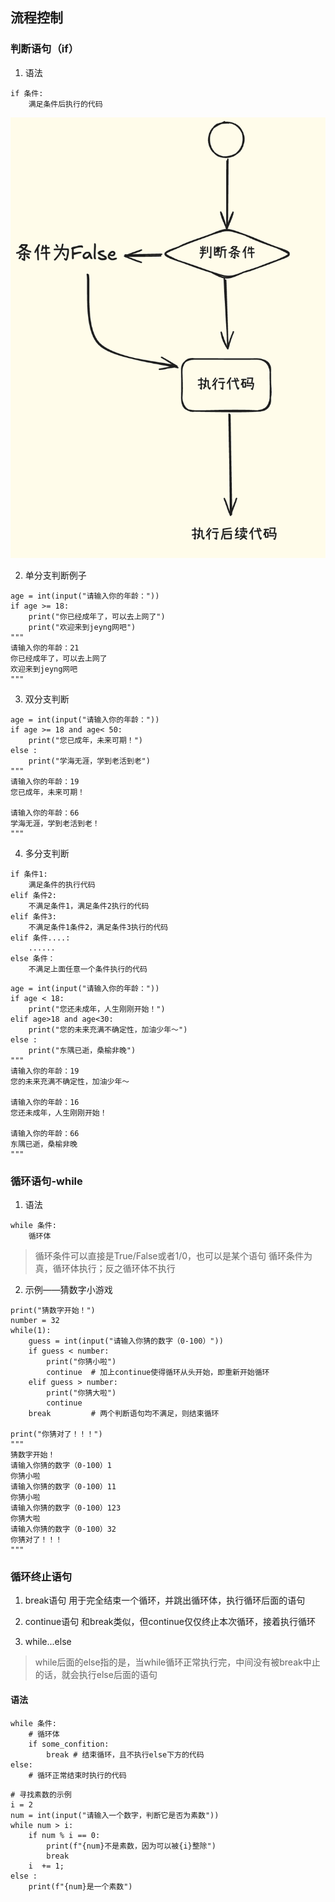 ## 流程控制
### 判断语句（if）
1. 语法
```
if 条件:
    满足条件后执行的代码
```
![判断语句](panduan.png)

2. 单分支判断例子
``` 
age = int(input("请输入你的年龄："))
if age >= 18:
    print("你已经成年了，可以去上网了")
    print("欢迎来到jeyng网吧")
"""
请输入你的年龄：21
你已经成年了，可以去上网了
欢迎来到jeyng网吧
"""
```
3. 双分支判断
```
age = int(input("请输入你的年龄："))
if age >= 18 and age< 50:
    print("您已成年，未来可期！")
else :
    print("学海无涯，学到老活到老")
"""
请输入你的年龄：19
您已成年，未来可期！

请输入你的年龄：66
学海无涯，学到老活到老！
"""
```
4. 多分支判断
```
if 条件1:
    满足条件的执行代码
elif 条件2:
    不满足条件1，满足条件2执行的代码
elif 条件3:
    不满足条件1条件2，满足条件3执行的代码
elif 条件....:
    ......
else 条件：
    不满足上面任意一个条件执行的代码
```
```
age = int(input("请输入你的年龄："))
if age < 18:
    print("您还未成年，人生刚刚开始！")
elif age>18 and age<30:
    print("您的未来充满不确定性，加油少年～")
else :
    print("东隅已逝，桑榆非晚")
"""
请输入你的年龄：19
您的未来充满不确定性，加油少年～

请输入你的年龄：16
您还未成年，人生刚刚开始！

请输入你的年龄：66
东隅已逝，桑榆非晚
"""
```

### 循环语句-while
1. 语法
```
while 条件:
    循环体
```
> 循环条件可以直接是True/False或者1/0，也可以是某个语句
循环条件为真，循环体执行；反之循环体不执行
2. 示例——猜数字小游戏
```
print("猜数字开始！")
number = 32
while(1):
    guess = int(input("请输入你猜的数字（0-100）"))
    if guess < number:
        print("你猜小啦")
        continue  # 加上continue使得循环从头开始，即重新开始循环
    elif guess > number:
        print("你猜大啦")
        continue
    break         # 两个判断语句均不满足，则结束循环

print("你猜对了！！！")
"""
猜数字开始！
请输入你猜的数字（0-100）1
你猜小啦
请输入你猜的数字（0-100）11
你猜小啦
请输入你猜的数字（0-100）123
你猜大啦
请输入你猜的数字（0-100）32
你猜对了！！！
"""
```
### 循环终止语句

1. break语句
用于完全结束一个循环，并跳出循环体，执行循环后面的语句

2. continue语句
和break类似，但continue仅仅终止本次循环，接着执行循环

3. while...else
> while后面的else指的是，当while循环正常执行完，中间没有被break中止的话，就会执行else后面的语句

#### 语法
```
while 条件:
    # 循环体
    if some_confition:
        break # 结束循环，且不执行else下方的代码
else:
    # 循环正常结束时执行的代码
```
```
# 寻找素数的示例
i = 2
num = int(input("请输入一个数字，判断它是否为素数"))
while num > i:
    if num % i == 0:
        print(f"{num}不是素数，因为可以被{i}整除")
        break
    i  += 1;
else :
    print(f"{num}是一个素数")
```